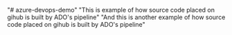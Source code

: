 "# azure-devops-demo" 
"This is example of how source code placed on gihub is built by ADO's pipeline"
"And this is another example of how source code placed on gihub is built by ADO's pipeline"
